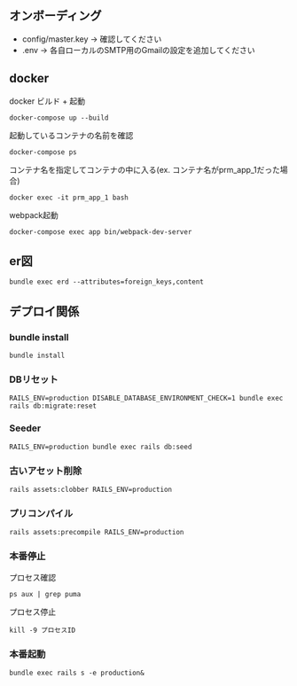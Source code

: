 ## オンボーディング

- config/master.key → 確認してください
- .env → 各自ローカルのSMTP用のGmailの設定を追加してください

## docker


docker ビルド + 起動
```
docker-compose up --build
```


起動しているコンテナの名前を確認
```
docker-compose ps
```

コンテナ名を指定してコンテナの中に入る(ex. コンテナ名がprm_app_1だった場合)
```
docker exec -it prm_app_1 bash
```

webpack起動
```
docker-compose exec app bin/webpack-dev-server
```

## er図

```
bundle exec erd --attributes=foreign_keys,content
```



## デプロイ関係

### bundle install
```
bundle install
```

### DBリセット

```
RAILS_ENV=production DISABLE_DATABASE_ENVIRONMENT_CHECK=1 bundle exec rails db:migrate:reset
```

### Seeder

```
RAILS_ENV=production bundle exec rails db:seed
```

### 古いアセット削除
```
rails assets:clobber RAILS_ENV=production
```

### プリコンパイル

```
rails assets:precompile RAILS_ENV=production
```

### 本番停止

プロセス確認
```
ps aux | grep puma
```

プロセス停止
```
kill -9 プロセスID
```

### 本番起動

```
bundle exec rails s -e production&
```
